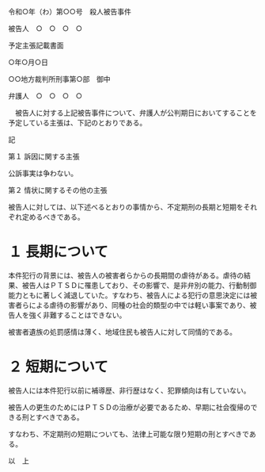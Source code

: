 令和○年（わ）第○○号　殺人被告事件

被告人　○　○　○　○

予定主張記載書面

○年○月○日

○○地方裁判所刑事第○部　御中

弁護人　○　○　○　○

　被告人に対する上記被告事件について、弁護人が公判期日においてすることを予定している主張は、下記のとおりである。

記

第１ 訴因に関する主張

公訴事実は争わない。

第２ 情状に関するその他の主張

被告人に対しては、以下述べるとおりの事情から、不定期刑の長期と短期をそれぞれ定めるべきである。

# １ 長期について

本件犯行の背景には、被告人の被害者らからの長期間の虐待がある。虐待の結果、被告人はＰＴＳＤに罹患しており、その影響で、是非弁別の能力、行動制御能力ともに著しく減退していた。すなわち、被告人による犯行の意思決定には被害者らによる虐待の影響があり、同種の社会的類型の中では軽い事案であり、被告人を強く非難することはできない。

被害者遺族の処罰感情は薄く、地域住民も被告人に対して同情的である。

# ２ 短期について

被告人には本件犯行以前に補導歴、非行歴はなく、犯罪傾向は有していない。

被告人の更生のためにはＰＴＳＤの治療が必要であるため、早期に社会復帰のできる刑とすべきである。

すなわち、不定期刑の短期についても、法律上可能な限り短期の刑とすべきである。

以　上
